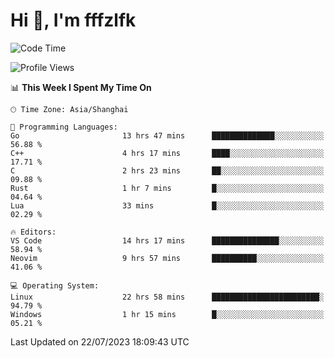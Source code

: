 # Hi 👋, I'm fffzlfk

<!--START_SECTION:waka-->
![Code Time](http://img.shields.io/badge/Code%20Time-330%20hrs%209%20mins-blue)

![Profile Views](http://img.shields.io/badge/Profile%20Views-0-blue)

📊 **This Week I Spent My Time On** 

```text
🕑︎ Time Zone: Asia/Shanghai

💬 Programming Languages: 
Go                       13 hrs 47 mins      ██████████████░░░░░░░░░░░   56.88 % 
C++                      4 hrs 17 mins       ████░░░░░░░░░░░░░░░░░░░░░   17.71 % 
C                        2 hrs 23 mins       ██░░░░░░░░░░░░░░░░░░░░░░░   09.88 % 
Rust                     1 hr 7 mins         █░░░░░░░░░░░░░░░░░░░░░░░░   04.64 % 
Lua                      33 mins             █░░░░░░░░░░░░░░░░░░░░░░░░   02.29 % 

🔥 Editors: 
VS Code                  14 hrs 17 mins      ███████████████░░░░░░░░░░   58.94 % 
Neovim                   9 hrs 57 mins       ██████████░░░░░░░░░░░░░░░   41.06 % 

💻 Operating System: 
Linux                    22 hrs 58 mins      ████████████████████████░   94.79 % 
Windows                  1 hr 15 mins        █░░░░░░░░░░░░░░░░░░░░░░░░   05.21 % 
```


 Last Updated on 22/07/2023 18:09:43 UTC
<!--END_SECTION:waka-->
